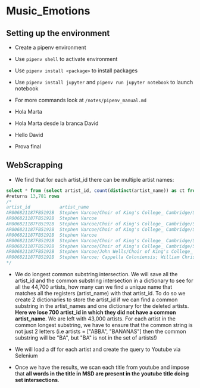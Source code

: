 # Music_Emotions

## Setting up the environment

- Create a pipenv environment
- Use `pipenv shell` to activate environment
- Use `pipenv install <package>` to install packages
- Use `pipenv install jupyter` and `pipenv run jupyter notebook` to launch notebook

- For more commands look at  `/notes/pipenv_manual.md`

- Hola Marta


- Hola Marta desde la branca David
- Hello David

- Prova final 

## WebScrapping

- We find that for each artist_id there can be multiple artist names:
```sql
select * from (select artist_id, count(distinct(artist_name)) as ct from youtube_url group by artist_id) where ct > 1;
#returns 13,781 rows
/*
artist_id			artist_name
AR006821187FB5192B	Stephen Varcoe/Choir of King's College_ Cambridge/Sir David Willcocks
AR006821187FB5192B	Stephen Varcoe
AR006821187FB5192B	Stephen Varcoe/Choir of King's College_ Cambridge/Sir David Willcocks
AR006821187FB5192B	Stephen Varcoe/Choir of King's College_ Cambridge/Sir David Willcocks
AR006821187FB5192B	Stephen Varcoe
AR006821187FB5192B	Stephen Varcoe/Choir of King's College_ Cambridge/Sir David Willcocks
AR006821187FB5192B	Stephen Varcoe/Choir of King's College_ Cambridge/Sir David Willcocks
AR006821187FB5192B	Stephen Varcoe/John Wells/Choir of King's College_ Cambridge/Sir David Willcocks
AR006821187FB5192B	Stephen Varcoe; Cappella Coloniensis; William Christie
*/
```

- We do longest common substring intersection. We will save all the artist_id and the common substring intersection in a dictionary to see for all the 44,700 artists, how many can we find a unique name that matches all the registers (artist_name) with that artist_id. To do so we create 2 dictionaries to store the artist_id if we can find a common substring in the artist_names and one dictionary for the deleted artists. **Here we lose 700 artist_id in which they did not have a common artist_name**. We are left with 43,000 artists. For each artist in the common longest substring, we have to ensure that the common string is not just 2 letters (i.e artists = ["ABBA", "BANANAS"] then the common substring will be "BA", but "BA" is not in the set of artists!)

- We will load a df for each artist and create the query to Youtube via Selenium

- Once we have the results, we scan each title from youtube and impose that **all words in the title in MSD are present in the youtube title doing set intersections**. 